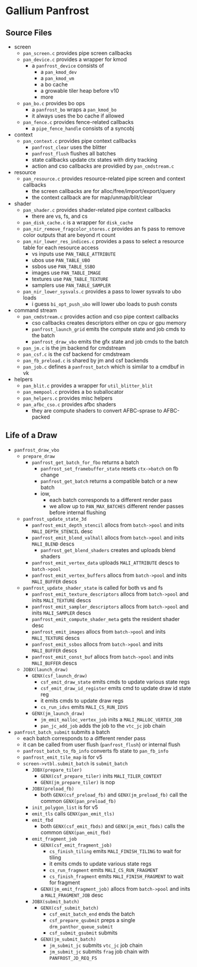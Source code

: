 Gallium Panfrost
================

## Source Files

- screen
  - `pan_screen.c` provides pipe screen callbacks
  - `pan_device.c` provides a wrapper for kmod
    - a `panfrost_device` consists of
      - a `pan_kmod_dev`
      - a `pan_kmod_vm`
      - a bo cache
      - a growable tiler heap before v10
      - more
  - `pan_bo.c` provides bo ops
    - a `panfrost_bo` wraps a `pan_kmod_bo`
    - it always uses the bo cache if allowed
  - `pan_fence.c` provides fence-related callbacks
    - a `pipe_fence_handle` consists of a syncobj
- context
  - `pan_context.c` provides pipe context callbacks
    - `panfrost_clear` uses the blitter
    - `panfrost_flush` flushes all batches
    - state callbacks update ctx states with dirty tracking
    - action and cso callbacks are providied by `pan_cmdstream.c`
- resource
  - `pan_resource.c` provides resource-related pipe screen and context
    callbacks
    - the screen callbacks are for alloc/free/import/export/query
    - the context callback are for map/unmap/blit/clear
- shader
  - `pan_shader.c` provides shader-related pipe context callbacks
    - there are vs, fs, and cs
  - `pan_disk_cache.c` is a wrapper for `disk_cache`
  - `pan_nir_remove_fragcolor_stores.c` provides an fs pass to remove color
    outputs that are beyond rt count
  - `pan_nir_lower_res_indices.c` provides a pass to select a resource table for
    each resource access
    - vs inputs use `PAN_TABLE_ATTRIBUTE`
    - ubos use `PAN_TABLE_UBO`
    - ssbos use `PAN_TABLE_SSBO`
    - images use `PAN_TABLE_IMAGE`
    - textures use `PAN_TABLE_TEXTURE`
    - samplers use `PAN_TABLE_SAMPLER`
  - `pan_nir_lower_sysvals.c` provides a pass to lower sysvals to ubo loads
    - i guess `bi_opt_push_ubo` will lower ubo loads to push consts
- command stream
  - `pan_cmdstream.c` provides action and cso pipe context callbacks
    - cso callbacks creates descriptors either on cpu or gpu memory
    - `panfrost_launch_grid` emits the compute state and job cmds to the batch
    - `panfrost_draw_vbo` emits the gfx state and job cmds to the batch
  - `pan_jm.c` is the jm backend for cmdstream
  - `pan_csf.c` is the csf backend for cmdstream
  - `pan_fb_preload.c` is shared by jm and csf backends
  - `pan_job.c` defines a `panfrost_batch` which is similar to a cmdbuf in vk
- helpers
  - `pan_blit.c` provides a wrapper for `util_blitter_blit`
  - `pan_mempool.c` provides a bo suballocator
  - `pan_helpers.c` provides misc helpers
  - `pan_afbc_cso.c` provides afbc shaders
    - they are compute shaders to convert AFBC-sprase to AFBC-packed

## Life of a Draw

- `panfrost_draw_vbo`
  - `prepare_draw`
    - `panfrost_get_batch_for_fbo` returns a batch
      - `panfrost_set_framebuffer_state` resets `ctx->batch` on fb change
      - `panfrost_get_batch` returns a compatible batch or a new batch
      - iow,
        - each batch corresponds to a different render pass
        - we allow up to `PAN_MAX_BATCHES` different render passes before
          internal flushing
  - `panfrost_update_state_3d`
    - `panfrost_emit_depth_stencil` allocs from `batch->pool` and inits
      `MALI_DEPTH_STENCIL` desc
    - `panfrost_emit_blend_valhall` allocs from `batch->pool` and inits
      `MALI_BLEND` descs
      - `panfrost_get_blend_shaders` creates and uploads blend shaders
    - `panfrost_emit_vertex_data` uploads `MALI_ATTRIBUTE` descs to
      `batch->pool`
    - `panfrost_emit_vertex_buffers` allocs from `batch->pool` and inits
      `MALI_BUFFER` descs
  - `panfrost_update_shader_state` is called for both vs and fs
    - `panfrost_emit_texture_descriptors` allocs from `batch->pool` and inits
      `MALI_TEXTURE` descs
    - `panfrost_emit_sampler_descriptors` allocs from `batch->pool` and inits
      `MALI_SAMPLER` descs
    - `panfrost_emit_compute_shader_meta` gets the resident shader desc
    - `panfrost_emit_images` allocs from `batch->pool` and inits
      `MALI_TEXTURE` descs
    - `panfrost_emit_ssbos` allocs from `batch->pool` and inits
      `MALI_BUFFER` descs
    - `panfrost_emit_const_buf` allocs from `batch->pool` and inits
      `MALI_BUFFER` descs
  - `JOBX(launch_draw)`
    - `GENX(csf_launch_draw)`
      - `csf_emit_draw_state` emits cmds to update various state regs
      - `csf_emit_draw_id_register` emits cmd to update draw id state reg
      - it emits cmds to update draw regs
      - `cs_run_idvs` emits `MALI_CS_RUN_IDVS`
    - `GENX(jm_launch_draw)`
      - `jm_emit_malloc_vertex_job` inits a `MALI_MALLOC_VERTEX_JOB`
      - `pan_jc_add_job` adds the job to the `vtc_jc` job chain
- `panfrost_batch_submit` submits a batch
  - each batch corresponds to a different render pass
  - it can be called from user flush (`panfrost_flush`) or internal flush
  - `panfrost_batch_to_fb_info` converts fb state to `pan_fb_info`
  - `panfrost_emit_tile_map` is for v5
  - `screen->vtbl.submit_batch` is `submit_batch`
    - `JOBX(prepare_tiler)`
      - `GENX(csf_prepare_tiler)` inits `MALI_TILER_CONTEXT`
      - `GENX(jm_prepare_tiler)` is nop
    - `JOBX(preload_fb)`
      - both `GENX(csf_preload_fb)` and `GENX(jm_preload_fb)` call the common
        `GENX(pan_preload_fb)`
    - `init_polygon_list` is for v5
    - `emit_tls` calls `GENX(pan_emit_tls)`
    - `emit_fbd`
      - both `GENX(csf_emit_fbds)` and `GENX(jm_emit_fbds)` calls the common
        `GENX(pan_emit_fbd)`
    - `emit_fragment_job`
      - `GENX(csf_emit_fragment_job)`
        - `cs_finish_tiling` emits `MALI_FINISH_TILING` to wait for tiling
        - it emits cmds to update various state regs
        - `cs_run_fragment` emits `MALI_CS_RUN_FRAGMENT`
        - `cs_finish_fragment` emits `MALI_FINISH_FRAGMENT` to wait for
          fragment
      - `GENX(jm_emit_fragment_job)` allocs from `batch->pool` and inits a
        `MALI_FRAGMENT_JOB` desc
    - `JOBX(submit_batch)`
      - `GENX(csf_submit_batch)`
        - `csf_emit_batch_end` ends the batch
        - `csf_prepare_qsubmit` preps a single `drm_panthor_queue_submit`
        - `csf_submit_gsubmit` submits
      - `GENX(jm_submit_batch)`
        - `jm_submit_jc` submits `vtc_jc` job chain
        - `jm_submit_jc` submits `frag` job chain with `PANFROST_JD_REQ_FS`
